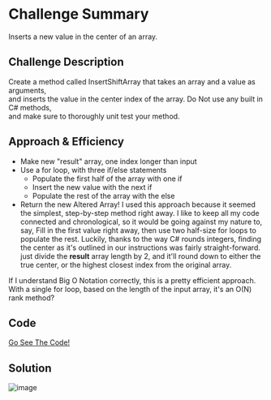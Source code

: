 # Challenge Summary
Inserts a new value in the center of an array.

## Challenge Description
Create a method called InsertShiftArray that takes an array and a value as arguments,  
and inserts the value in the center index of the array. Do Not use any built in C# methods,  
and make sure to thoroughly unit test your method.

## Approach & Efficiency
- Make new "result" array, one index longer than input
- Use a for loop, with three if/else statements
  - Populate the first half of the array with one if
  - Insert the new value with the next if
  - Populate the rest of the array with the else
- Return the new Altered Array!
I used this approach because it seemed the simplest, step-by-step method right away.
I like to keep all my code connected and chronological, so it would be going against my nature to, say,
Fill in the first value right away, then use two half-size for loops to populate the rest.
Luckily, thanks to the way C# rounds integers, finding the center as it's outlined in our instructions was
fairly straight-forward. just divide the **result** array length by 2, and it'll round down to either the true
center, or the highest closest index from the original array.  

If I understand Big O Notation correctly, this is a pretty efficient approach. With a single for loop, 
based on the length of the input array, it's an O(N) rank method?

## Code
[Go See The Code!](./ArrayShift/Program.cs)

## Solution
![image](../../../assets/ArrayShift.png)
